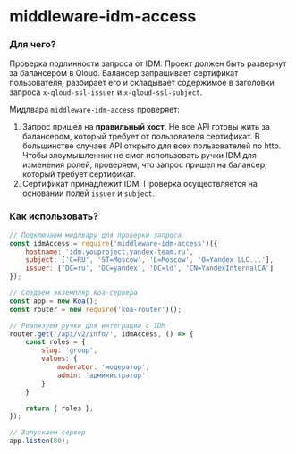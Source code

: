 # middleware-idm-access

### Для чего?
Проверка подлинности запроса от IDM. Проект должен быть развернут
за балансером в Qloud. Балансер запрашивает сертификат пользователя,
разбирает его и складывает содержимое в заголовки запроса
`x-qloud-ssl-issuer` и `x-qloud-ssl-subject`.

Мидлвара `middleware-idm-access` проверяет:
1. Запрос пришел на **правильный хост**. Не все API готовы жить за балансером,
который требует от пользователя сертификат. В большинстве случаев API
открыто для всех пользователей по http. Чтобы злоумышленник не смог
использовать ручки IDM для изменения ролей, проверяем, что
запрос пришел на балансер, который требует сертификат.
2. Сертификат принадлежит IDM. Проверка осуществляется на основании полей
`issuer` и `subject`.

### Как использовать?
```js
// Подключаем мидлвару для проверки запроса
const idmAccess = require('middleware-idm-access')({
    hostname: 'idm.youproject.yandex-team.ru',
    subject: ['C=RU', 'ST=Moscow', 'L=Moscow', 'O=Yandex LLC...'],
    issuer: ['DC=ru', 'DC=yandex', 'DC=ld', 'CN=YandexInternalCA']
});

// Создаем экземпляр koa-сервера
const app = new Koa();
const router = new require('koa-router')();

// Реализуем ручки для интеграции с IDM
router.get('/api/v2/info/', idmAccess, () => {
    const roles = {
        slug: 'group',
        values: {
            moderator: 'модератор',
            admin: 'администратор'
        }
    }

    return { roles };
});

// Запускаем сервер
app.listen(80);
```

